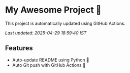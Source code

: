 # My Awesome Project 🚀

This project is automatically updated using GitHub Actions.

_Last updated: 2025-04-29 18:59:40 IST_

## Features
- Auto-update README using Python 🐍
- Auto Git push with GitHub Actions 🤖
